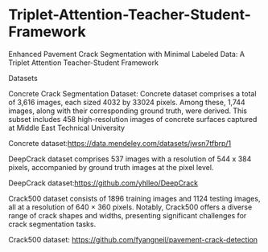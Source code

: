 # Triplet-Attention-Teacher-Student-Framework
Enhanced Pavement Crack Segmentation with Minimal Labeled Data: A Triplet Attention Teacher-Student Framework


Datasets

Concrete Crack Segmentation Dataset:
Concrete dataset comprises a total of 3,616 images, each sized 4032 by 33024 pixels. Among these, 1,744 images, along with their corresponding ground truth, were derived. This subset includes 458 high-resolution images of concrete surfaces captured at Middle East Technical University

Concrete dataset:https://data.mendeley.com/datasets/jwsn7tfbrp/1

DeepCrack dataset comprises 537 images with a resolution of 544 x 384 pixels, accompanied by ground truth images at the pixel level. 

DeepCrack dataset:https://github.com/yhlleo/DeepCrack

Crack500 dataset consists of 1896 training images and 1124 testing images, all at a resolution of 640 × 360 pixels. Notably, Crack500 offers a diverse range of crack shapes and widths, presenting significant challenges for crack segmentation tasks. 

Crack500 dataset: https://github.com/fyangneil/pavement-crack-detection
